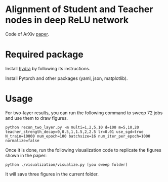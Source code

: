 # Alignment of Student and Teacher nodes in deep ReLU network
Code of ArXiv [paper](https://arxiv.org/abs/1909.13458). 


# Required package
Install [hydra](https://github.com/facebookresearch/hydra) by following its instructions.

Install Pytorch and other packages (yaml, json, matplotlib). 


# Usage

For two-layer results, you can run the following command to sweep 72 jobs and use them to draw figures. 

```
python recon_two_layer.py -m multi=1,2,5,10 d=100 m=5,10,20 teacher_strength_decay=0,0.5,1,1.5,2,2.5 lr=0.01 use_sgd=true N_train=10000 num_epoch=100 batchsize=16 num_iter_per_epoch=1000 normalize=false
```

Once it is done, run the following visualization code to replicate the figures shown in the paper:
```
python ./visualization/visualize.py [you sweep folder]
```

It will save three figures in the current folder.
